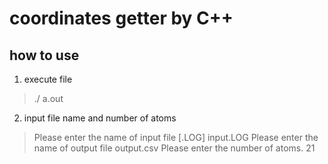 # coordinates getter by C++

## how to use

1) execute file
> ./ a.out

2) input file name and number of atoms

>Please enter the name of input file [.LOG]
>input.LOG
>Please enter the name of output file
>output.csv
>Please enter the number of atoms.
>21

